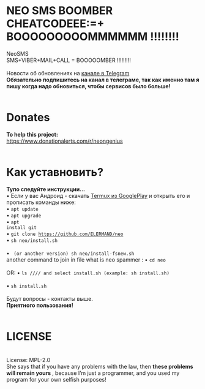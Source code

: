 # NEO SMS BOOMBER CHEATCODEEE:=+ BOOOOOOOOOMMMMMM !!!!!!!!
NeoSMS<br>
SMS+VIBER+MAIL+CALL = BOOOOOMBER !!!!!!!!!<br><i></i><br>
Новости об обновлениях на <a href="https://t.me/eload_system">канале в Telegram</a><br>
<b>Обязательно подпишитесь на канал в телеграме, так как именно там я пишу когда надо обновиться, чтобы сервисов было больше!</b><br><br>
# Donates
<b>To help this project:</b><br>
https://www.donationalerts.com/r/neongenius
<br>
<br>
# Как уставновить?
<b>Тупо следуйте инструкции...</b><br>
• Если у вас Андроид - скачать <a href="https://play.google.com/store/apps/details?id=com.termux&hl=ru">Termux из GooglePlay</a> и открыть его и прописать команды ниже:<br>
• <code>apt update</code><br>
• <code>apt upgrade</code><br>
• <code>apt install git</code><br>
• <code>git clone https://github.com/ELERMAND/neo</code><br>
• <code>sh neo/install.sh</code><br>   
• <code> (or another version) sh neo/install-fsnew.sh</code><br> 
another command to join in file what is neo spammer :
• <code>cd neo</code><br>
<br>
OR:
• <code>ls   //// and select install.sh (example: sh install.sh) </code><br>
• <code>sh install.sh</code><br>
<br>
Будут вопросы - контакты выше.<br>
<b>Приятного пользования!</b>
<br><br>
# LICENSE 
<br>
License: MPL-2.0 <br>
She says that if you have any problems with the law, then <b> these problems will remain yours </b>, because I’m just a programmer, and you used my program for your own selfish purposes!
